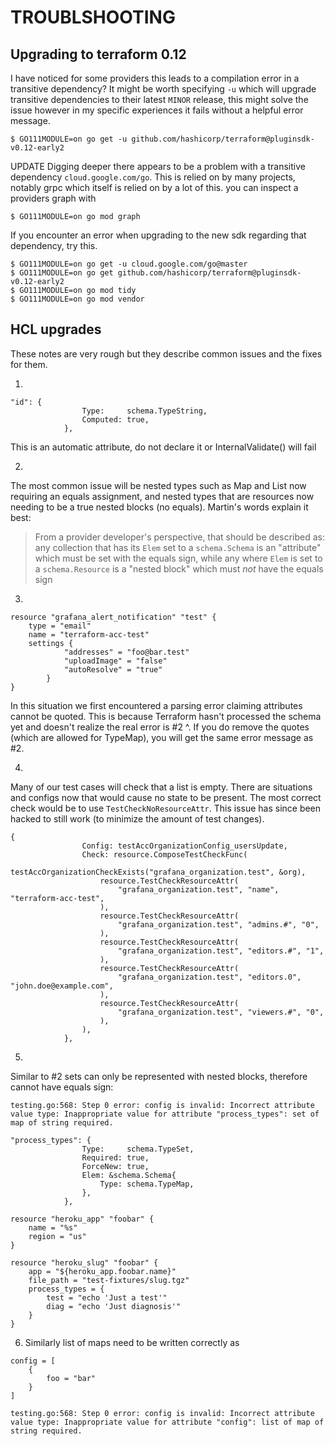 # TROUBLSHOOTING

## Upgrading to terraform 0.12
I have noticed for some providers this leads to a compilation error in a transitive dependency? It might be worth specifying `-u` which will upgrade transitive dependencies to their latest `MINOR` release, this might solve the issue however in my specific experiences it fails without a helpful error message.

```
$ GO111MODULE=on go get -u github.com/hashicorp/terraform@pluginsdk-v0.12-early2
```

UPDATE
Digging deeper there appears to be a problem with a transitive dependency `cloud.google.com/go`. This is relied on by many projects, notably grpc which itself is relied on by a lot of this. you can inspect a providers graph with

```
$ GO111MODULE=on go mod graph
```

If you encounter an error when upgrading to the new sdk regarding that dependency, try this.
```
$ GO111MODULE=on go get -u cloud.google.com/go@master
$ GO111MODULE=on go get github.com/hashicorp/terraform@pluginsdk-v0.12-early2
$ GO111MODULE=on go mod tidy
$ GO111MODULE=on go mod vendor
```

## HCL upgrades
These notes are very rough but they describe common issues and the fixes for them.

1)
```
"id": {
                Type:     schema.TypeString,
                Computed: true,
            },
```
This is an automatic attribute, do not declare it or InternalValidate() will fail

2)
The most common issue will be nested types such as Map and List now requiring an equals assignment, and nested types that are resources now needing to be a true nested blocks (no equals). Martin's words explain it best:

>From a provider developer's perspective, that should be described as: any collection that has its `Elem` set to a `schema.Schema` is an "attribute" which must be set with the equals sign, while any where `Elem` is set to a `schema.Resource` is a "nested block" which must _not_ have the equals sign

3)
```
resource "grafana_alert_notification" "test" {
    type = "email"
    name = "terraform-acc-test"
    settings {
			"addresses" = "foo@bar.test"
			"uploadImage" = "false"
			"autoResolve" = "true"
		}
}
```
In this situation we first encountered a parsing error claiming attributes cannot be quoted. This is because Terraform hasn't processed the schema yet and doesn't realize the real error is #2 ^. If you do remove the quotes (which are allowed for TypeMap), you will get the same error message as #2.

4)
Many of our test cases will check that a list is empty. There are situations and configs now that would cause no state to be present. The most correct check would be to use `TestCheckNoResourceAttr`. This issue has since been hacked to still work (to minimize the amount of test changes).
```
{
				Config: testAccOrganizationConfig_usersUpdate,
				Check: resource.ComposeTestCheckFunc(
					testAccOrganizationCheckExists("grafana_organization.test", &org),
					resource.TestCheckResourceAttr(
						"grafana_organization.test", "name", "terraform-acc-test",
					),
					resource.TestCheckResourceAttr(
						"grafana_organization.test", "admins.#", "0",
					),
					resource.TestCheckResourceAttr(
						"grafana_organization.test", "editors.#", "1",
					),
					resource.TestCheckResourceAttr(
						"grafana_organization.test", "editors.0", "john.doe@example.com",
					),
					resource.TestCheckResourceAttr(
						"grafana_organization.test", "viewers.#", "0",
					),
				),
			},
```

5)
Similar to #2 sets can only be represented with nested blocks, therefore cannot have equals sign:
```
testing.go:568: Step 0 error: config is invalid: Incorrect attribute value type: Inappropriate value for attribute "process_types": set of map of string required.
```
```
"process_types": {
                Type:     schema.TypeSet,
                Required: true,
                ForceNew: true,
                Elem: &schema.Schema{
                    Type: schema.TypeMap,
                },
            },
```
```
resource "heroku_app" "foobar" {
    name = "%s"
    region = "us"
}

resource "heroku_slug" "foobar" {
    app = "${heroku_app.foobar.name}"
    file_path = "test-fixtures/slug.tgz"
    process_types = {
        test = "echo 'Just a test'"
        diag = "echo 'Just diagnosis'"
    }
}
```

6) Similarly list of maps need to be written correctly as
```
config = [
	{
		foo = "bar"
	}
]
```
```
testing.go:568: Step 0 error: config is invalid: Incorrect attribute value type: Inappropriate value for attribute "config": list of map of string required.
```
